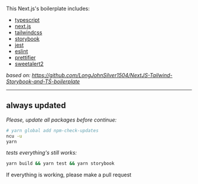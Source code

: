 This Next.js's boilerplate includes:

- [typescript](https://www.typescriptlang.org/)
- [next.js](https://nextjs.org/)
- [tailwindcss](https://tailwindcss.com/)
- [storybook](https://storybook.js.org/)
- [jest](https://jestjs.io/)
- [eslint](https://eslint.org/)
- [prettifier](https://prettier.io/)
- [sweetalert2](https://sweetalert2.github.io/)

_based on: https://github.com/LongJohnSilver1504/NextJS-Tailwind-Storybook-and-TS-boilerplate_

---

## always updated

_Please, update all packages before continue:_

```sh
# yarn global add npm-check-updates
ncu -u
yarn
```

_tests everything's still works:_

```sh
yarn build && yarn test && yarn storybook
```

If everything is working, please make a pull request
